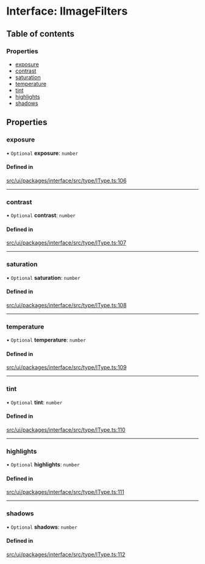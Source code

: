 # Interface: IImageFilters

## Table of contents

### Properties

- [exposure](IImageFilters.md#exposure)
- [contrast](IImageFilters.md#contrast)
- [saturation](IImageFilters.md#saturation)
- [temperature](IImageFilters.md#temperature)
- [tint](IImageFilters.md#tint)
- [highlights](IImageFilters.md#highlights)
- [shadows](IImageFilters.md#shadows)

## Properties

### exposure

• `Optional` **exposure**: `number`

#### Defined in

[src/ui/packages/interface/src/type/IType.ts:106](https://github.com/leaferjs/leafer-ui/blob/16756ed01a69dbd7bc933bd482f1080c8875c2f1/packages/interface/src/type/IType.ts#L106)

___

### contrast

• `Optional` **contrast**: `number`

#### Defined in

[src/ui/packages/interface/src/type/IType.ts:107](https://github.com/leaferjs/leafer-ui/blob/16756ed01a69dbd7bc933bd482f1080c8875c2f1/packages/interface/src/type/IType.ts#L107)

___

### saturation

• `Optional` **saturation**: `number`

#### Defined in

[src/ui/packages/interface/src/type/IType.ts:108](https://github.com/leaferjs/leafer-ui/blob/16756ed01a69dbd7bc933bd482f1080c8875c2f1/packages/interface/src/type/IType.ts#L108)

___

### temperature

• `Optional` **temperature**: `number`

#### Defined in

[src/ui/packages/interface/src/type/IType.ts:109](https://github.com/leaferjs/leafer-ui/blob/16756ed01a69dbd7bc933bd482f1080c8875c2f1/packages/interface/src/type/IType.ts#L109)

___

### tint

• `Optional` **tint**: `number`

#### Defined in

[src/ui/packages/interface/src/type/IType.ts:110](https://github.com/leaferjs/leafer-ui/blob/16756ed01a69dbd7bc933bd482f1080c8875c2f1/packages/interface/src/type/IType.ts#L110)

___

### highlights

• `Optional` **highlights**: `number`

#### Defined in

[src/ui/packages/interface/src/type/IType.ts:111](https://github.com/leaferjs/leafer-ui/blob/16756ed01a69dbd7bc933bd482f1080c8875c2f1/packages/interface/src/type/IType.ts#L111)

___

### shadows

• `Optional` **shadows**: `number`

#### Defined in

[src/ui/packages/interface/src/type/IType.ts:112](https://github.com/leaferjs/leafer-ui/blob/16756ed01a69dbd7bc933bd482f1080c8875c2f1/packages/interface/src/type/IType.ts#L112)
